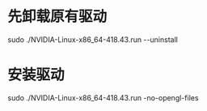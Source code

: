 # 先卸载原有驱动
 sudo ./NVIDIA-Linux-x86_64-418.43.run --uninstall
# 安装驱动
  sudo ./NVIDIA-Linux-x86_64-418.43.run -no-opengl-files
